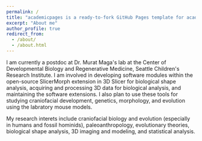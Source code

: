 ```yaml
---
permalink: /
title: "academicpages is a ready-to-fork GitHub Pages template for academic personal websites"
excerpt: "About me"
author_profile: true
redirect_from: 
  - /about/
  - /about.html
---
```


I am currently a postdoc at Dr. Murat Maga's lab at the Center of Developmental Biology and Regenerative Medicine, Seattle Children's Research Institute. I am involved in developing software modules within the open-source SlicerMorph extension in 3D Slicer for biological shape analysis, acquiring and processing 3D data for biological analysis, and maintaining the software extensions. I also plan to use these tools for studying craniofacial development, genetics, morphology, and evolution using the labratory mouse models.

My research interets include craniofacial biology and evolution (especially in humans and fossil hominids), paleoanthropology, evolutionary theories, biological shape analysis, 3D imaging and modeling, and statistical analysis.  
